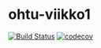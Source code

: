 # ohtu-viikko1

[![Build Status](https://travis-ci.org/majormalfunk/ohtu-viikko1.svg?branch=master)](https://travis-ci.org/majormalfunk/ohtu-viikko1)
[![codecov](https://codecov.io/gh/majormalfunk/ohtu-viikko1/branch/master/graph/badge.svg)](https://codecov.io/gh/majormalfunk/ohtu-viikko1)
